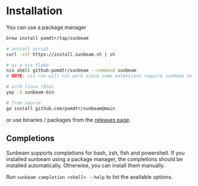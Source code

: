 # Installation

You can use a package manager

```bash
brew install pomdtr/tap/sunbeam

# install script
curl -sSf https://install.sunbeam.sh | sh

# as a nix flake
nix shell github:pomdtr/sunbeam --command sunbeam
# NOTE: nix run will not work since some extensions require sunbeam to be installed

# arch linux (btw)
yay -S sunbeam-bin

# from source
go install github.com/pomdtr/sunbeam@main
```

or use binaries / packages from the [releases page](https://github.com/pomdtr/sunbeam/releases/latest).

## Completions

Sunbeam supports completions for bash, zsh, fish and powershell. If you installed sunbeam using a package manager, the completions should be installed automatically. Otherwise, you can install them manually.

Run `sunbeam completion <shell> --help` to list the available options.
